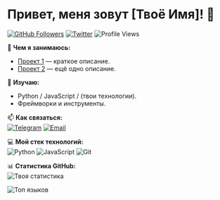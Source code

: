 
# Привет, меня зовут [Твоё Имя]! 👋

[![GitHub Followers](https://img.shields.io/github/followers/ТвойUsername?label=Follow%20me&style=social)](https://github.com/ТвойUsername)
[![Twitter](https://img.shields.io/twitter/follow/ТвойTwitter?style=social)](https://twitter.com/ТвойTwitter)
![Profile Views](https://komarev.com/ghpvc/?username=ТвойUsername&color=blueviolet&label=Profile+Views)

🔭 **Чем я занимаюсь:**  
- [Проект 1](ссылка) — краткое описание.  
- [Проект 2](ссылка) — ещё одно описание.  

🌱 **Изучаю:**  
- Python / JavaScript / (твои технологии).  
- Фреймворки и инструменты.  

📫 **Как связаться:**  
[![Telegram](https://img.shields.io/badge/-Telegram-0088cc?style=flat&logo=Telegram&logoColor=white)](https://t.me/твой_ник)
[![Email](https://img.shields.io/badge/-Email-D14836?style=flat&logo=Gmail&logoColor=white)](mailto:твоя@почта.com)

💻 **Мой стек технологий:**  
![Python](https://img.shields.io/badge/Python-3776AB?style=flat&logo=python&logoColor=white)
![JavaScript](https://img.shields.io/badge/JavaScript-F7DF1E?style=flat&logo=javascript&logoColor=black)
![Git](https://img.shields.io/badge/Git-F05032?style=flat&logo=git&logoColor=white)

📊 **Статистика GitHub:**  
![Твоя статистика](https://github-readme-stats.vercel.app/api?username=ТвойUsername&show_icons=true&theme=radical)

![Топ языков](https://github-readme-stats.vercel.app/api/top-langs/?username=ТвойUsername&layout=compact&theme=dark)
